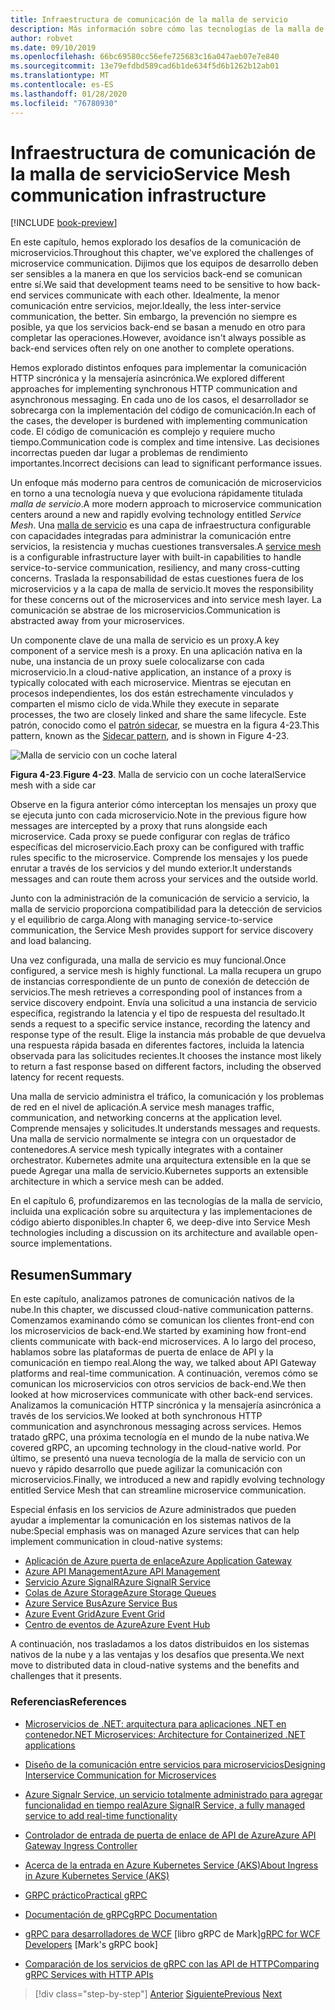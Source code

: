 ```yaml
---
title: Infraestructura de comunicación de la malla de servicio
description: Más información sobre cómo las tecnologías de la malla de servicio simplifican la comunicación de microservicios nativa en la nube
author: robvet
ms.date: 09/10/2019
ms.openlocfilehash: 66bc69580cc56efe725683c16a047aeb07e7e840
ms.sourcegitcommit: 13e79efdbd589cad6b1de634f5d6b1262b12ab01
ms.translationtype: MT
ms.contentlocale: es-ES
ms.lasthandoff: 01/28/2020
ms.locfileid: "76780930"
---
```

# <a name="service-mesh-communication-infrastructure"></a><span data-ttu-id="c5427-103">Infraestructura de comunicación de la malla de servicio</span><span class="sxs-lookup"><span data-stu-id="c5427-103">Service Mesh communication infrastructure</span></span>

[!INCLUDE [book-preview](../../../includes/book-preview.md)]

<span data-ttu-id="c5427-104">En este capítulo, hemos explorado los desafíos de la comunicación de microservicios.</span><span class="sxs-lookup"><span data-stu-id="c5427-104">Throughout this chapter, we've explored the challenges of microservice communication.</span></span> <span data-ttu-id="c5427-105">Dijimos que los equipos de desarrollo deben ser sensibles a la manera en que los servicios back-end se comunican entre sí.</span><span class="sxs-lookup"><span data-stu-id="c5427-105">We said that development teams need to be sensitive to how back-end services communicate with each other.</span></span> <span data-ttu-id="c5427-106">Idealmente, la menor comunicación entre servicios, mejor.</span><span class="sxs-lookup"><span data-stu-id="c5427-106">Ideally, the less inter-service communication, the better.</span></span> <span data-ttu-id="c5427-107">Sin embargo, la prevención no siempre es posible, ya que los servicios back-end se basan a menudo en otro para completar las operaciones.</span><span class="sxs-lookup"><span data-stu-id="c5427-107">However, avoidance isn't always possible as back-end services often rely on one another to complete operations.</span></span>

<span data-ttu-id="c5427-108">Hemos explorado distintos enfoques para implementar la comunicación HTTP sincrónica y la mensajería asincrónica.</span><span class="sxs-lookup"><span data-stu-id="c5427-108">We explored different approaches for implementing synchronous HTTP communication and asynchronous messaging.</span></span> <span data-ttu-id="c5427-109">En cada uno de los casos, el desarrollador se sobrecarga con la implementación del código de comunicación.</span><span class="sxs-lookup"><span data-stu-id="c5427-109">In each of the cases, the developer is burdened with implementing communication code.</span></span> <span data-ttu-id="c5427-110">El código de comunicación es complejo y requiere mucho tiempo.</span><span class="sxs-lookup"><span data-stu-id="c5427-110">Communication code is complex and time intensive.</span></span> <span data-ttu-id="c5427-111">Las decisiones incorrectas pueden dar lugar a problemas de rendimiento importantes.</span><span class="sxs-lookup"><span data-stu-id="c5427-111">Incorrect decisions can lead to significant performance issues.</span></span>

<span data-ttu-id="c5427-112">Un enfoque más moderno para centros de comunicación de microservicios en torno a una tecnología nueva y que evoluciona rápidamente titulada *malla de servicio*.</span><span class="sxs-lookup"><span data-stu-id="c5427-112">A more modern approach to microservice communication centers around a new and rapidly evolving technology entitled *Service Mesh*.</span></span> <span data-ttu-id="c5427-113">Una [malla de servicio](https://www.nginx.com/blog/what-is-a-service-mesh/) es una capa de infraestructura configurable con capacidades integradas para administrar la comunicación entre servicios, la resistencia y muchas cuestiones transversales.</span><span class="sxs-lookup"><span data-stu-id="c5427-113">A [service mesh](https://www.nginx.com/blog/what-is-a-service-mesh/) is a configurable infrastructure layer with built-in capabilities to handle service-to-service communication, resiliency, and many cross-cutting concerns.</span></span> <span data-ttu-id="c5427-114">Traslada la responsabilidad de estas cuestiones fuera de los microservicios y a la capa de malla de servicio.</span><span class="sxs-lookup"><span data-stu-id="c5427-114">It moves the responsibility for these concerns out of the microservices and into service mesh layer.</span></span> <span data-ttu-id="c5427-115">La comunicación se abstrae de los microservicios.</span><span class="sxs-lookup"><span data-stu-id="c5427-115">Communication is abstracted away from your microservices.</span></span>

<span data-ttu-id="c5427-116">Un componente clave de una malla de servicio es un proxy.</span><span class="sxs-lookup"><span data-stu-id="c5427-116">A key component of a service mesh is a proxy.</span></span> <span data-ttu-id="c5427-117">En una aplicación nativa en la nube, una instancia de un proxy suele colocalizarse con cada microservicio.</span><span class="sxs-lookup"><span data-stu-id="c5427-117">In a cloud-native application, an instance of a proxy is typically colocated with each microservice.</span></span> <span data-ttu-id="c5427-118">Mientras se ejecutan en procesos independientes, los dos están estrechamente vinculados y comparten el mismo ciclo de vida.</span><span class="sxs-lookup"><span data-stu-id="c5427-118">While they execute in separate processes, the two are closely linked and share the same lifecycle.</span></span> <span data-ttu-id="c5427-119">Este patrón, conocido como el [patrón sidecar](https://docs.microsoft.com/azure/architecture/patterns/sidecar), se muestra en la figura 4-23.</span><span class="sxs-lookup"><span data-stu-id="c5427-119">This pattern, known as the [Sidecar pattern](https://docs.microsoft.com/azure/architecture/patterns/sidecar), and is shown in Figure 4-23.</span></span>

![Malla de servicio con un coche lateral](./media/service-mesh-with-side-car.png)

<span data-ttu-id="c5427-121">**Figura 4-23**.</span><span class="sxs-lookup"><span data-stu-id="c5427-121">**Figure 4-23**.</span></span> <span data-ttu-id="c5427-122">Malla de servicio con un coche lateral</span><span class="sxs-lookup"><span data-stu-id="c5427-122">Service mesh with a side car</span></span>

<span data-ttu-id="c5427-123">Observe en la figura anterior cómo interceptan los mensajes un proxy que se ejecuta junto con cada microservicio.</span><span class="sxs-lookup"><span data-stu-id="c5427-123">Note in the previous figure how messages are intercepted by a proxy that runs alongside each microservice.</span></span> <span data-ttu-id="c5427-124">Cada proxy se puede configurar con reglas de tráfico específicas del microservicio.</span><span class="sxs-lookup"><span data-stu-id="c5427-124">Each proxy can be configured with traffic rules specific to the microservice.</span></span> <span data-ttu-id="c5427-125">Comprende los mensajes y los puede enrutar a través de los servicios y del mundo exterior.</span><span class="sxs-lookup"><span data-stu-id="c5427-125">It understands messages and can route them across your services and the outside world.</span></span>

<span data-ttu-id="c5427-126">Junto con la administración de la comunicación de servicio a servicio, la malla de servicio proporciona compatibilidad para la detección de servicios y el equilibrio de carga.</span><span class="sxs-lookup"><span data-stu-id="c5427-126">Along with managing service-to-service communication, the Service Mesh provides support for service discovery and load balancing.</span></span>

<span data-ttu-id="c5427-127">Una vez configurada, una malla de servicio es muy funcional.</span><span class="sxs-lookup"><span data-stu-id="c5427-127">Once configured, a service mesh is highly functional.</span></span> <span data-ttu-id="c5427-128">La malla recupera un grupo de instancias correspondiente de un punto de conexión de detección de servicios.</span><span class="sxs-lookup"><span data-stu-id="c5427-128">The mesh retrieves a corresponding pool of instances from a service discovery endpoint.</span></span> <span data-ttu-id="c5427-129">Envía una solicitud a una instancia de servicio específica, registrando la latencia y el tipo de respuesta del resultado.</span><span class="sxs-lookup"><span data-stu-id="c5427-129">It sends a request to a specific service instance, recording the latency and response type of the result.</span></span> <span data-ttu-id="c5427-130">Elige la instancia más probable de que devuelva una respuesta rápida basada en diferentes factores, incluida la latencia observada para las solicitudes recientes.</span><span class="sxs-lookup"><span data-stu-id="c5427-130">It chooses the instance most likely to return a fast response based on different factors, including the observed latency for recent requests.</span></span>

<span data-ttu-id="c5427-131">Una malla de servicio administra el tráfico, la comunicación y los problemas de red en el nivel de aplicación.</span><span class="sxs-lookup"><span data-stu-id="c5427-131">A service mesh manages traffic, communication, and networking concerns at the application level.</span></span> <span data-ttu-id="c5427-132">Comprende mensajes y solicitudes.</span><span class="sxs-lookup"><span data-stu-id="c5427-132">It understands messages and requests.</span></span> <span data-ttu-id="c5427-133">Una malla de servicio normalmente se integra con un orquestador de contenedores.</span><span class="sxs-lookup"><span data-stu-id="c5427-133">A service mesh typically integrates with a container orchestrator.</span></span> <span data-ttu-id="c5427-134">Kubernetes admite una arquitectura extensible en la que se puede Agregar una malla de servicio.</span><span class="sxs-lookup"><span data-stu-id="c5427-134">Kubernetes supports an extensible architecture in which a service mesh can be added.</span></span>

<span data-ttu-id="c5427-135">En el capítulo 6, profundizaremos en las tecnologías de la malla de servicio, incluida una explicación sobre su arquitectura y las implementaciones de código abierto disponibles.</span><span class="sxs-lookup"><span data-stu-id="c5427-135">In chapter 6, we deep-dive into Service Mesh technologies including a discussion on its architecture and available open-source implementations.</span></span>

## <a name="summary"></a><span data-ttu-id="c5427-136">Resumen</span><span class="sxs-lookup"><span data-stu-id="c5427-136">Summary</span></span>

<span data-ttu-id="c5427-137">En este capítulo, analizamos patrones de comunicación nativos de la nube.</span><span class="sxs-lookup"><span data-stu-id="c5427-137">In this chapter, we discussed cloud-native communication patterns.</span></span> <span data-ttu-id="c5427-138">Comenzamos examinando cómo se comunican los clientes front-end con los microservicios de back-end.</span><span class="sxs-lookup"><span data-stu-id="c5427-138">We started by examining how front-end clients communicate with back-end microservices.</span></span> <span data-ttu-id="c5427-139">A lo largo del proceso, hablamos sobre las plataformas de puerta de enlace de API y la comunicación en tiempo real.</span><span class="sxs-lookup"><span data-stu-id="c5427-139">Along the way, we talked about API Gateway platforms and real-time communication.</span></span> <span data-ttu-id="c5427-140">A continuación, veremos cómo se comunican los microservicios con otros servicios de back-end.</span><span class="sxs-lookup"><span data-stu-id="c5427-140">We then looked at how microservices communicate with other back-end services.</span></span> <span data-ttu-id="c5427-141">Analizamos la comunicación HTTP sincrónica y la mensajería asincrónica a través de los servicios.</span><span class="sxs-lookup"><span data-stu-id="c5427-141">We looked at both synchronous HTTP communication and asynchronous messaging across services.</span></span> <span data-ttu-id="c5427-142">Hemos tratado gRPC, una próxima tecnología en el mundo de la nube nativa.</span><span class="sxs-lookup"><span data-stu-id="c5427-142">We covered gRPC, an upcoming technology in the cloud-native world.</span></span> <span data-ttu-id="c5427-143">Por último, se presentó una nueva tecnología de la malla de servicio con un nuevo y rápido desarrollo que puede agilizar la comunicación con microservicios.</span><span class="sxs-lookup"><span data-stu-id="c5427-143">Finally, we introduced a new and rapidly evolving technology entitled Service Mesh that can streamline microservice communication.</span></span>

<span data-ttu-id="c5427-144">Especial énfasis en los servicios de Azure administrados que pueden ayudar a implementar la comunicación en los sistemas nativos de la nube:</span><span class="sxs-lookup"><span data-stu-id="c5427-144">Special emphasis was on managed Azure services that can help implement communication in cloud-native systems:</span></span>

- [<span data-ttu-id="c5427-145">Aplicación de Azure puerta de enlace</span><span class="sxs-lookup"><span data-stu-id="c5427-145">Azure Application Gateway</span></span>](https://docs.microsoft.com/azure/application-gateway/overview)
- [<span data-ttu-id="c5427-146">Azure API Management</span><span class="sxs-lookup"><span data-stu-id="c5427-146">Azure API Management</span></span>](https://azure.microsoft.com/services/api-management/)
- [<span data-ttu-id="c5427-147">Servicio Azure SignalR</span><span class="sxs-lookup"><span data-stu-id="c5427-147">Azure SignalR Service</span></span>](https://azure.microsoft.com/services/signalr-service/)
- [<span data-ttu-id="c5427-148">Colas de Azure Storage</span><span class="sxs-lookup"><span data-stu-id="c5427-148">Azure Storage Queues</span></span>](https://docs.microsoft.com/azure/storage/queues/storage-queues-introduction)
- [<span data-ttu-id="c5427-149">Azure Service Bus</span><span class="sxs-lookup"><span data-stu-id="c5427-149">Azure Service Bus</span></span>](https://docs.microsoft.com/azure/service-bus-messaging/service-bus-messaging-overview)
- [<span data-ttu-id="c5427-150">Azure Event Grid</span><span class="sxs-lookup"><span data-stu-id="c5427-150">Azure Event Grid</span></span>](https://docs.microsoft.com/azure/event-grid/overview)
- [<span data-ttu-id="c5427-151">Centro de eventos de Azure</span><span class="sxs-lookup"><span data-stu-id="c5427-151">Azure Event Hub</span></span>](https://azure.microsoft.com/services/event-hubs/)

<span data-ttu-id="c5427-152">A continuación, nos trasladamos a los datos distribuidos en los sistemas nativos de la nube y a las ventajas y los desafíos que presenta.</span><span class="sxs-lookup"><span data-stu-id="c5427-152">We next move to distributed data in cloud-native systems and the benefits and challenges that it presents.</span></span>

### <a name="references"></a><span data-ttu-id="c5427-153">Referencias</span><span class="sxs-lookup"><span data-stu-id="c5427-153">References</span></span>

- [<span data-ttu-id="c5427-154">Microservicios de .NET: arquitectura para aplicaciones .NET en contenedor</span><span class="sxs-lookup"><span data-stu-id="c5427-154">.NET Microservices: Architecture for Containerized .NET applications</span></span>](https://dotnet.microsoft.com/download/thank-you/microservices-architecture-ebook)

- [<span data-ttu-id="c5427-155">Diseño de la comunicación entre servicios para microservicios</span><span class="sxs-lookup"><span data-stu-id="c5427-155">Designing Interservice Communication for Microservices</span></span>](https://docs.microsoft.com/azure/architecture/microservices/design/interservice-communication)

- [<span data-ttu-id="c5427-156">Azure Signalr Service, un servicio totalmente administrado para agregar funcionalidad en tiempo real</span><span class="sxs-lookup"><span data-stu-id="c5427-156">Azure SignalR Service, a fully managed service to add real-time functionality</span></span>](https://azure.microsoft.com/blog/azure-signalr-service-a-fully-managed-service-to-add-real-time-functionality/)

- [<span data-ttu-id="c5427-157">Controlador de entrada de puerta de enlace de API de Azure</span><span class="sxs-lookup"><span data-stu-id="c5427-157">Azure API Gateway Ingress Controller</span></span>](https://azure.github.io/application-gateway-kubernetes-ingress/)

- [<span data-ttu-id="c5427-158">Acerca de la entrada en Azure Kubernetes Service (AKS)</span><span class="sxs-lookup"><span data-stu-id="c5427-158">About Ingress in Azure Kubernetes Service (AKS)</span></span>](https://vincentlauzon.com/2018/10/10/about-ingress-in-azure-kubernetes-service-aks/)

- [<span data-ttu-id="c5427-159">GRPC práctico</span><span class="sxs-lookup"><span data-stu-id="c5427-159">Practical gRPC</span></span>](https://www.worldcat.org/title/practical-grpc/oclc/1042342319)

- [<span data-ttu-id="c5427-160">Documentación de gRPC</span><span class="sxs-lookup"><span data-stu-id="c5427-160">gRPC Documentation</span></span>](https://grpc.io/docs/guides/)

- <span data-ttu-id="c5427-161">[gRPC para desarrolladores de WCF](https://bing.com) [libro gRPC de Mark]</span><span class="sxs-lookup"><span data-stu-id="c5427-161">[gRPC for WCF Developers](https://bing.com) [Mark's gRPC book]</span></span>

- [<span data-ttu-id="c5427-162">Comparación de los servicios de gRPC con las API de HTTP</span><span class="sxs-lookup"><span data-stu-id="c5427-162">Comparing gRPC Services with HTTP APIs</span></span>](https://docs.microsoft.com/aspnet/core/grpc/comparison?view=aspnetcore-3.0)

>[!div class="step-by-step"]
><span data-ttu-id="c5427-163">[Anterior](rest-grpc.md)
>[Siguiente](Database-per-microservice.md)</span><span class="sxs-lookup"><span data-stu-id="c5427-163">[Previous](rest-grpc.md)
[Next](Database-per-microservice.md)</span></span>
